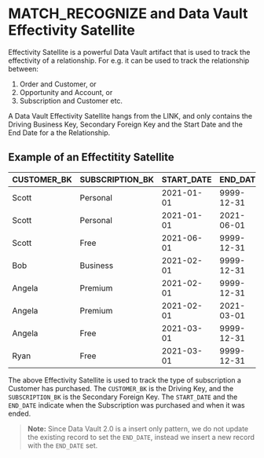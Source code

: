 # MATCH_RECOGNIZE and Data Vault Effectivity Satellite
Effectivity Satellite is a powerful Data Vault artifact that is used to track the effectivity of a relationship. For e.g. it can be used to track the relationship between:
1. Order and Customer, or 
2. Opportunity and Account, or 
3. Subscription and Customer etc. 
 
A Data Vault Effectivity Satellite hangs from the LINK, and only contains the Driving Business Key, Secondary Foreign Key and the Start Date and the End Date for a the Relationship.


## Example of an Effectitity Satellite

| CUSTOMER_BK | SUBSCRIPTION_BK | START_DATE | END_DATE   |
|-------------|-----------------|------------|------------|
| Scott       | Personal        | 2021-01-01 | 9999-12-31 |
| Scott       | Personal        | 2021-01-01 | 2021-06-01 |
| Scott       | Free            | 2021-06-01 | 9999-12-31 |
| Bob         | Business        | 2021-02-01 | 9999-12-31 |
| Angela      | Premium         | 2021-02-01 | 9999-12-31 |
| Angela      | Premium         | 2021-02-01 | 2021-03-01 |
| Angela      | Free            | 2021-03-01 | 9999-12-31 |
| Ryan        | Free            | 2021-03-01 | 9999-12-31 |

The above Effectivity Satellite is used to track the type of subscription a Customer has purchased. The `CUSTOMER_BK` is the Driving Key, and the `SUBSCRIPTION_BK` is the Secondary Foreign Key. The `START_DATE` and the `END_DATE` indicate when the Subscription was purchased and when it was ended. 

> **Note:** Since Data Vault 2.0 is a insert only pattern, we do not update the existing record to set the `END_DATE`, instead we insert a new record with the `END_DATE` set.

